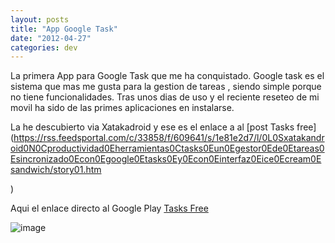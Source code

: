 ```yaml
---
layout: posts
title: "App Google Task"
date: "2012-04-27"
categories: dev
---
```


La primera App para Google Task que me ha conquistado. Google task es el sistema que mas me gusta para la gestion de tareas , siendo simple porque no tiene funcionalidades. Tras unos dias de uso y el reciente reseteo de mi movil ha sido de las primes aplicaciones en instalarse.

La he descubierto via Xatakadroid y ese es el enlace a al [post Tasks free](https://rss.feedsportal.com/c/33858/f/609641/s/1e81e2d7/l/0L0Sxatakandroid0N0Cproductividad0Eherramientas0Ctasks0Eun0Egestor0Ede0Etareas0Esincronizado0Econ0Egoogle0Etasks0Ey0Econ0Einterfaz0Eice0Ecream0Esandwich/story01.htm
<div></div>
)

Aqui el enlace directo al Google Play [Tasks Free](https://play.google.com/store/apps/details?id=ch.teamtasks.tasks)

![image](images/wpid-tasks.png "tasks.png")
